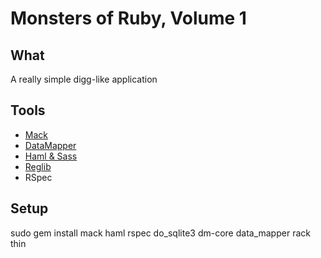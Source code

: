 # Monsters of Ruby, Volume 1

## What
A really simple digg-like application


## Tools
- [Mack](http://www.mackframework.com/)
- [DataMapper](http://datamapper.org/)
- [Haml & Sass](http://haml.hamptoncatlin.com/)
- [Reglib](http://code.google.com/p/reglib/)
- RSpec


## Setup

  sudo gem install mack haml rspec do_sqlite3 dm-core data_mapper rack thin
